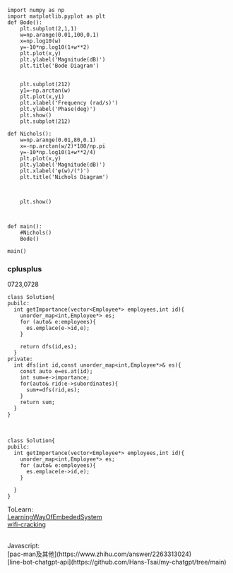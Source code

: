 


```
import numpy as np
import matplotlib.pyplot as plt
def Bode():
    plt.subplot(2,1,1)
    w=np.arange(0.01,100,0.1)
    x=np.log10(w)
    y=-10*np.log10(1+w**2)
    plt.plot(x,y)
    plt.ylabel('Magnitude(dB)')
    plt.title('Bode Diagram')

    
    plt.subplot(212)
    y1=-np.arctan(w)
    plt.plot(x,y1)
    plt.xlabel('Frequency (rad/s)')
    plt.ylabel('Phase(deg)')
    plt.show()
    plt.subplot(212)

def Nichols():
    w=np.arange(0.01,80,0.1)
    x=-np.arctan(w/2)*180/np.pi
    y=-10*np.log10(1+w**2/4)
    plt.plot(x,y)
    plt.ylabel('Magnitude(dB)')
    plt.xlabel('φ(w)/(°)')
    plt.title('Nichols Diagram')
    

    
    plt.show()
    

    
def main():
    #Nichols()
    Bode()

main()
```

### cplusplus

0723,0728<br>
```
class Solution{
pubilc:
  int getImportance(vector<Employee*> employees,int id){
    unorder_map<int,Employee*> es;
    for (auto& e:employees){
      es.emplace(e->id,e);
    }

    return dfs(id,es);
  }
private:
  int dfs(int id,const unorder_map<int,Employee*>& es){
    const auto e=es.at(id);
    int sum=e->importance;
    for(auto& rid:e->subordinates){
      sum+=dfs(rid,es);
    }
    return sum;
  }
}

```
<br>

```
class Solution{
pubilc:
  int getImportance(vector<Employee*> employees,int id){
    unorder_map<int,Employee*> es;
    for (auto& e:employees){
      es.emplace(e->id,e);
    }

  }
}
```

ToLearn:<br>
[LearningWayOfEmbededSystem](https://github.com/SSHeRun/LearningWayOfEmbededSystem)<br>
[wifi-cracking](https://github.com/brannondorsey/wifi-cracking)<br>

<br>
Javascript:<br>
[pac-man及其他](https://www.zhihu.com/answer/2263313024)<br>
[line-bot-chatgpt-api](https://github.com/Hans-Tsai/my-chatgpt/tree/main)<br>



